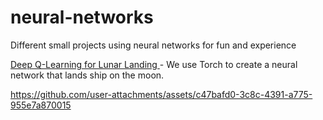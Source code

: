 # neural-networks

Different small projects using neural networks for fun and experience

[Deep Q-Learning for Lunar Landing ](https://github.com/kurumbus/neural-networks/blob/main/Deep_Q_Learning_for_Lunar_Landing.ipynb)  - We use Torch to create a neural network that lands ship on the moon.


https://github.com/user-attachments/assets/c47bafd0-3c8c-4391-a775-955e7a870015

